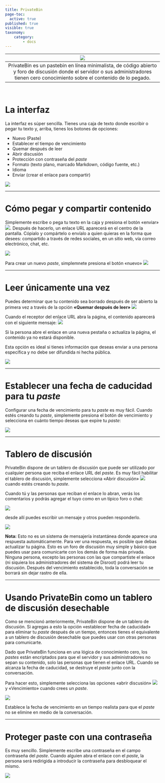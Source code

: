 ```yaml
---
title: PrivateBin
page-toc:
  active: true
published: true
visible: true
taxonomy:
    category:
        - docs
---
```


|![](/start/icons/privatebin.png)|
|:--:|
|PrivateBin es un pastebin en línea minimalista, de código abierto y foro de discusión donde el servidor o sus administradores tienen cero conocimiento sobre el contenido de lo pegado.|
<br>

# La interfaz

La interfaz es súper sencilla. Tienes una caja de texto donde escribir o pegar tu texto y, arriba, tienes los botones de opciones:

* Nuevo (Paste)
* Establecer el tiempo de vencimiento
* Quemar después de leer
* Abrir discusión
* Protección con contraseña del *paste*
* Formato (texto plano, marcado Markdown, código fuente, etc.)
* Idioma
* Enviar (crear el enlace para compartir)


![](en/privatebin01.gif)

----------

# Cómo pegar y compartir contenido

Simplemente escribe o pega tu texto en la caja y presiona el botón «enviar» ![](en/privatebin01.png?resize=38,18). Después de hacerlo, un enlace URL aparecerá en el centro de la pantalla. Cópialo y compártelo o envíalo a quien quieras en la forma que desees: compartido a través de redes sociales, en un sitio web, vía correo electrónico, chat, etc.

![](en/privatebin02.gif)

Para crear un nuevo *paste*, simplemnete presiona el botón «nuevo»  ![](en/privatebin02.png?resize=38,18)

----------

# Leer únicamente una vez
Puedes determinar que tu contenido sea borrado después de ser abierto la primera vez a través de la opción **«Quemar después de leer»**  ![](en/privatebin03.png?resize=166,41)

Cuando el receptor del enlace URL abra la página, el contenido aparecerá con el siguiente mensaje:
![](en/privatebin04.png?resize=606,50)

Si la persona abre el enlace en una nueva pestaña o actualiza la página, el contenido ya no estará disponible.

Esta opción es ideal si tienes información que deseas enviar a una persona específica y no debe ser difundida ni hecha pública.

![](en/privatebin03.gif)

----------

# Establecer una fecha de caducidad para tu *paste*

Configurar una fecha de vencimiento para tu *paste* es muy fácil. Cuando estés creando tu *paste*, simplemente presiona el botón de vencimiento y selecciona en cuánto tiempo deseas que expire tu *paste*:

![](en/privatebin04.gif)

----------
# Tablero de discusión

PrivateBin dispone de un tablero de discusión que puede ser utilizado por cualquier persona que reciba el enlace URL del *paste*. Es muy fácil habilitar el tablero de discusión, simplemente selecciona «Abrir discusión» ![](en/privatebin05.png?resize=151,41) cuando estés creando tu *paste*.

Cuando tú y las personas que reciban el enlace lo abran, verás los comentarios y podrás agregar el tuyo como en un típico foro o chat:

![](en/privatebin06.png)

desde allí puedes escribir un mensaje y otros pueden responderlo.

![](en/privatebin05.gif)


**Nota:**
Esto no es un sistema de mensajería instantánea donde aparece una respuesta automáticamente. Para ver una respuesta, es posible que debas actualizar tu página.
Esto es un foro de discusión muy simple y básico que puedes usar para comunicarte con los demás de forma más privada. Ninguna persona, excepto las personas con las que compartiste el enlace (ni siquiera los administradores del sistema de Disroot) podrá leer tu discusión. Después del vencimiento establecido, toda la conversación se borrará sin dejar rastro de ella.

----------
# Usando PrivateBin como un tablero de discusión desechable

Como se mencionó anteriormente, PrivateBin dispone de un tablero de discusión. Si agregas a esto la opción «establecer fecha de caducidad» para eliminar tu *paste* después de un tiempo, entonces tienes el equivalente a un tablero de discusión desechable que puedes usar con otras personas para comunicarte.

Dado que PrivateBin funciona en una lógica de conocimiento cero, los *pastes* están encriptados para que el servidor y sus administradores no sepan su contenido, solo las personas que tienen el enlace URL.
Cuando se alcanza la fecha de caducidad, se destruye el *paste* junto con la conversación.

Para hacer esto, simplemente selecciona las opciones «abrir discusión» ![](en/privatebin07.png?resize=151,41) y «Vencimiento» cuando crees un *paste*.

![](en/privatebin06.gif)

Establece la fecha de vencimiento en un tiempo realista para que el *paste* no se elimine en medio de la conversación.

----------

# Proteger paste con una contraseña
Es muy sencillo. Simplemente escribe una contraseña en el campo contraseña del *paste*. Cuando alguien abra el enlace con el *paste*, la persona será redirigida a introducir la contraseña para desbloquear el mismo.

![](en/privatebin07.gif)
